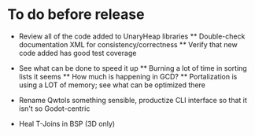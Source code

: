 # To do before release

* Review all of the code added to UnaryHeap libraries
** Double-check documentation XML for consistency/correctness
** Verify that new code added has good test coverage
* See what can be done to speed it up
** Burning a lot of time in sorting lists it seems
** How much is happening in GCD?
** Portalization is using a LOT of memory; see what can be optimized there
* Rename Qwtols something sensible, productize CLI interface so that it isn't so Godot-centric

* Heal T-Joins in BSP (3D only)